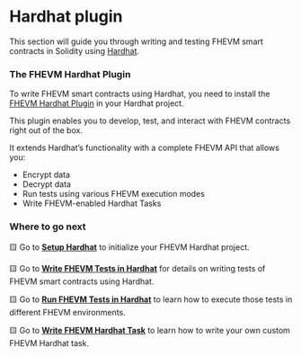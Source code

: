 # Hardhat plugin

This section will guide you through writing and testing FHEVM smart contracts in Solidity using [Hardhat](https://hardhat.org).

### The FHEVM Hardhat Plugin

To write FHEVM smart contracts using Hardhat, you need to install the [FHEVM Hardhat Plugin](https://www.npmjs.com/package/@fhevm/hardhat-plugin) in your Hardhat project.

This plugin enables you to develop, test, and interact with FHEVM contracts right out of the box.

It extends Hardhat’s functionality with a complete FHEVM API that allows you:

* Encrypt data
* Decrypt data
* Run tests using various FHEVM execution modes
* Write FHEVM-enabled Hardhat Tasks

### Where to go next

🟨 Go to [**Setup Hardhat**](https://docs.zama.ai/protocol/solidity-guides/getting-started/setup) to initialize your FHEVM Hardhat project.

🟨 Go to [**Write FHEVM Tests in Hardhat**](https://docs.zama.ai/protocol/solidity-guides/development-guide/hardhat/write_test) for details on writing tests of FHEVM smart contracts using Hardhat.

🟨 Go to [**Run FHEVM Tests in Hardhat**](https://docs.zama.ai/protocol/solidity-guides/development-guide/hardhat/run_test) to learn how to execute those tests in different FHEVM environments.

🟨 Go to [**Write FHEVM Hardhat Task**](https://docs.zama.ai/protocol/solidity-guides/development-guide/hardhat/write_task) to learn how to write your own custom FHEVM Hardhat task.
